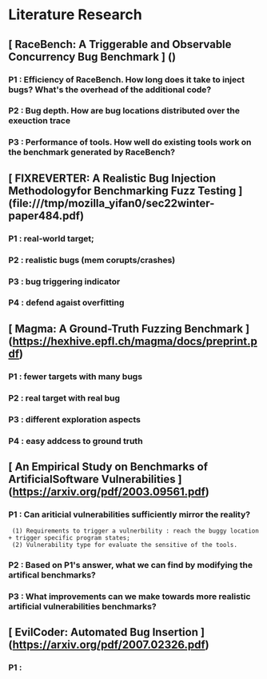 # Literature Research

## [ RaceBench: A Triggerable and Observable Concurrency Bug Benchmark ] ()
### P1 : Efficiency of RaceBench. How long does it take to inject bugs? What's the overhead of the additional code?
### P2 : Bug depth. How are bug locations distributed over the exeuction trace
### P3 : Performance of tools. How well do existing tools work on the benchmark generated by RaceBench?

## [ FIXREVERTER: A Realistic Bug Injection Methodologyfor Benchmarking Fuzz Testing ] (file:///tmp/mozilla_yifan0/sec22winter-paper484.pdf)
### P1 : real-world target;
### P2 : realistic bugs (mem corupts/crashes)
### P3 : bug triggering indicator
### P4 : defend agaist overfitting

## [ Magma: A Ground-Truth Fuzzing Benchmark ] (https://hexhive.epfl.ch/magma/docs/preprint.pdf)
### P1 : fewer targets with many bugs
### P2 : real target with real bug
### P3 : different exploration aspects
### P4 : easy addcess to ground truth

## [ An Empirical Study on Benchmarks of ArtificialSoftware Vulnerabilities ] (https://arxiv.org/pdf/2003.09561.pdf)
### P1 : Can ariticial vulnerabilities sufficiently mirror the reality?
	 (1) Requirements to trigger a vulnerbility : reach the buggy location + trigger specific program states;
	 (2) Vulnerability type for evaluate the sensitive of the tools.
### P2 : Based on P1's answer, what we can find by modifying the artifical benchmarks?
### P3 : What improvements can we make towards more realistic artificial vulnerabilities benchmarks?

## [ EvilCoder: Automated Bug Insertion ] (https://arxiv.org/pdf/2007.02326.pdf)
### P1 : 







